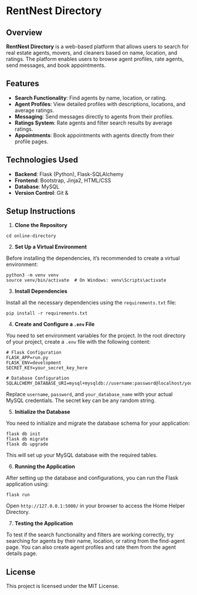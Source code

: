 # RentNest Directory

## Overview

**RentNest Directory** is a web-based platform that allows users to search for real estate agents, movers, and cleaners based on name, location, and ratings. The platform enables users to browse agent profiles, rate agents, send messages, and book appointments.

## Features

- **Search Functionality**: Find agents by name, location, or rating.
- **Agent Profiles**: View detailed profiles with descriptions, locations, and average ratings.
- **Messaging**: Send messages directly to agents from their profiles.
- **Ratings System**: Rate agents and filter search results by average ratings.
- **Appointments**: Book appointments with agents directly from their profile pages.

## Technologies Used

- **Backend**: Flask (Python), Flask-SQLAlchemy
- **Frontend**: Bootstrap, Jinja2, HTML/CSS
- **Database**: MySQL
- **Version Control**: Git &

## Setup Instructions

1. **Clone the Repository**

```git clone https://github.com/your-username/online-directory.git
cd online-directory
```
2. **Set Up a Virtual Environment**

Before installing the dependencies, it’s recommended to create a virtual environment:
```
python3 -m venv venv
source venv/bin/activate  # On Windows: venv\Scripts\activate
```
3. **Install Dependencies**

Install all the necessary dependencies using the `requirements.txt` file:

```
pip install -r requirements.txt
```

4. **Create and Configure a `.env` File**

You need to set environment variables for the project. In the root directory of your project, create a `.env` file with the following content:

```
# Flask Configuration
FLASK_APP=run.py
FLASK_ENV=development
SECRET_KEY=your_secret_key_here

# Database Configuration
SQLALCHEMY_DATABASE_URI=mysql+mysqldb://username:password@localhost/your_database_name
```

Replace `username`, `password`, and `your_database_name` with your actual MySQL credentials. The secret key can be any random string.

5. **Initialize the Database**

You need to initialize and migrate the database schema for your application:

```
flask db init
flask db migrate
flask db upgrade
```
This will set up your MySQL database with the required tables.

6. **Running the Application**

After setting up the database and configurations, you can run the Flask application using:

```
flask run
```
Open `http://127.0.0.1:5000/` in your browser to access the Home Helper Directory.

7. **Testing the Application**

To test if the search functionality and filters are working correctly, try searching for agents by their name, location, or rating from the find-agent page. You can also create agent profiles and rate them from the agent details page.


## License

This project is licensed under the MIT License.